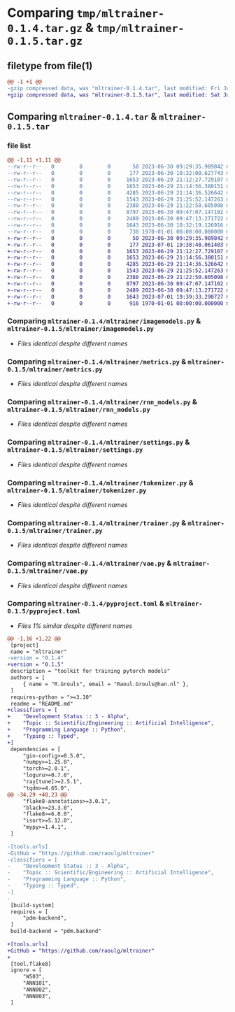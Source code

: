 # Comparing `tmp/mltrainer-0.1.4.tar.gz` & `tmp/mltrainer-0.1.5.tar.gz`

## filetype from file(1)

```diff
@@ -1 +1 @@
-gzip compressed data, was "mltrainer-0.1.4.tar", last modified: Fri Jun 30 10:32:19 2023, max compression
+gzip compressed data, was "mltrainer-0.1.5.tar", last modified: Sat Jul  1 19:39:33 2023, max compression
```

## Comparing `mltrainer-0.1.4.tar` & `mltrainer-0.1.5.tar`

### file list

```diff
@@ -1,11 +1,11 @@
--rw-r--r--   0        0        0       50 2023-06-30 09:29:35.989842 mltrainer-0.1.4/README.md
--rw-r--r--   0        0        0      177 2023-06-30 10:32:00.627743 mltrainer-0.1.4/mltrainer/__init__.py
--rw-r--r--   0        0        0     1653 2023-06-29 21:12:27.729107 mltrainer-0.1.4/mltrainer/imagemodels.py
--rw-r--r--   0        0        0     1653 2023-06-29 21:14:56.380151 mltrainer-0.1.4/mltrainer/metrics.py
--rw-r--r--   0        0        0     4285 2023-06-29 21:14:36.526642 mltrainer-0.1.4/mltrainer/rnn_models.py
--rw-r--r--   0        0        0     1543 2023-06-29 21:25:52.147263 mltrainer-0.1.4/mltrainer/settings.py
--rw-r--r--   0        0        0     2388 2023-06-29 21:22:50.605098 mltrainer-0.1.4/mltrainer/tokenizer.py
--rw-r--r--   0        0        0     8797 2023-06-30 09:47:07.147102 mltrainer-0.1.4/mltrainer/trainer.py
--rw-r--r--   0        0        0     2489 2023-06-30 09:47:13.271722 mltrainer-0.1.4/mltrainer/vae.py
--rw-r--r--   0        0        0     1643 2023-06-30 10:32:19.126916 mltrainer-0.1.4/pyproject.toml
--rw-r--r--   0        0        0      730 1970-01-01 00:00:00.000000 mltrainer-0.1.4/PKG-INFO
+-rw-r--r--   0        0        0       50 2023-06-30 09:29:35.989842 mltrainer-0.1.5/README.md
+-rw-r--r--   0        0        0      177 2023-07-01 19:38:48.061403 mltrainer-0.1.5/mltrainer/__init__.py
+-rw-r--r--   0        0        0     1653 2023-06-29 21:12:27.729107 mltrainer-0.1.5/mltrainer/imagemodels.py
+-rw-r--r--   0        0        0     1653 2023-06-29 21:14:56.380151 mltrainer-0.1.5/mltrainer/metrics.py
+-rw-r--r--   0        0        0     4285 2023-06-29 21:14:36.526642 mltrainer-0.1.5/mltrainer/rnn_models.py
+-rw-r--r--   0        0        0     1543 2023-06-29 21:25:52.147263 mltrainer-0.1.5/mltrainer/settings.py
+-rw-r--r--   0        0        0     2388 2023-06-29 21:22:50.605098 mltrainer-0.1.5/mltrainer/tokenizer.py
+-rw-r--r--   0        0        0     8797 2023-06-30 09:47:07.147102 mltrainer-0.1.5/mltrainer/trainer.py
+-rw-r--r--   0        0        0     2489 2023-06-30 09:47:13.271722 mltrainer-0.1.5/mltrainer/vae.py
+-rw-r--r--   0        0        0     1643 2023-07-01 19:39:33.290727 mltrainer-0.1.5/pyproject.toml
+-rw-r--r--   0        0        0      916 1970-01-01 00:00:00.000000 mltrainer-0.1.5/PKG-INFO
```

### Comparing `mltrainer-0.1.4/mltrainer/imagemodels.py` & `mltrainer-0.1.5/mltrainer/imagemodels.py`

 * *Files identical despite different names*

### Comparing `mltrainer-0.1.4/mltrainer/metrics.py` & `mltrainer-0.1.5/mltrainer/metrics.py`

 * *Files identical despite different names*

### Comparing `mltrainer-0.1.4/mltrainer/rnn_models.py` & `mltrainer-0.1.5/mltrainer/rnn_models.py`

 * *Files identical despite different names*

### Comparing `mltrainer-0.1.4/mltrainer/settings.py` & `mltrainer-0.1.5/mltrainer/settings.py`

 * *Files identical despite different names*

### Comparing `mltrainer-0.1.4/mltrainer/tokenizer.py` & `mltrainer-0.1.5/mltrainer/tokenizer.py`

 * *Files identical despite different names*

### Comparing `mltrainer-0.1.4/mltrainer/trainer.py` & `mltrainer-0.1.5/mltrainer/trainer.py`

 * *Files identical despite different names*

### Comparing `mltrainer-0.1.4/mltrainer/vae.py` & `mltrainer-0.1.5/mltrainer/vae.py`

 * *Files identical despite different names*

### Comparing `mltrainer-0.1.4/pyproject.toml` & `mltrainer-0.1.5/pyproject.toml`

 * *Files 1% similar despite different names*

```diff
@@ -1,16 +1,22 @@
 [project]
 name = "mltrainer"
-version = "0.1.4"
+version = "0.1.5"
 description = "toolkit for training pytorch models"
 authors = [
     { name = "R.Grouls", email = "Raoul.Grouls@han.nl" },
 ]
 requires-python = ">=3.10"
 readme = "README.md"
+classifiers = [
+    "Development Status :: 3 - Alpha",
+    "Topic :: Scientific/Engineering :: Artificial Intelligence",
+    "Programming Language :: Python",
+    "Typing :: Typed",
+]
 dependencies = [
     "gin-config>=0.5.0",
     "numpy>=1.25.0",
     "torch>=2.0.1",
     "loguru>=0.7.0",
     "ray[tune]>=2.5.1",
     "tqdm>=4.65.0",
@@ -34,29 +40,23 @@
     "flake8-annotations>=3.0.1",
     "black>=23.3.0",
     "flake8>=6.0.0",
     "isort>=5.12.0",
     "mypy>=1.4.1",
 ]
 
-[tools.urls]
-GitHub = "https://github.com/raoulg/mltrainer"
-classifiers = [
-    "Development Status :: 3 - Alpha",
-    "Topic :: Scientific/Engineering :: Artificial Intelligence",
-    "Programming Language :: Python",
-    "Typing :: Typed",
-]
-
 [build-system]
 requires = [
     "pdm-backend",
 ]
 build-backend = "pdm.backend"
 
+[tools.urls]
+GitHub = "https://github.com/raoulg/mltrainer"
+
 [tool.flake8]
 ignore = [
     "W503",
     "ANN101",
     "ANN002",
     "ANN003",
 ]
```


